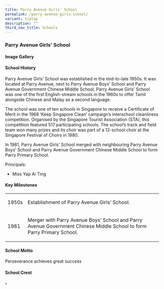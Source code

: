```yaml
---
title: Parry Avenue Girls' School
permalink: /parry-avenue-girls-school/
variant: tiptap
description: ""
third_nav_title: Schools
---
```

<h3><strong>Parry Avenue Girls' School</strong></h3>
<p></p>
<h4><strong>Image Gallery</strong></h4>
<p></p>
<p></p>
<h4><strong>School History</strong></h4>
<p>Parry Avenue Girls’ School was established in the mid-to-late 1950s. It
was located at Parry Avenue, next to Parry Avenue Boys’ School and Parry
Avenue Government Chinese Middle School. Parry Avenue Girls’ School was
one of the first English-stream schools in the 1960s to offer Tamil alongside
Chinese and Malay as a second language.</p>
<p>The school was one of ten schools in Singapore to receive a Certificate
of Merit in the 1968 ‘Keep Singapore Clean’ campaign’s interschool cleanliness
competition. Organised by the Singapore Tourist Association (STA), this
competition featured 517 participating schools. The school’s track and
field team won many prizes and its choir was part of a 12-school choir
at the Singapore Festival of Choirs in 1980.</p>
<p>In 1981, Parry Avenue Girls’ School merged with neighbouring Parry Avenue
Boys’ School and Parry Avenue Government Chinese Middle School to form
Parry Primary School.</p>
<p>Principals:</p>
<ul data-tight="true" class="tight">
<li>
<p>Miss Yap Ai Ting</p>
</li>
</ul>
<h4><strong>Key Milestones</strong></h4>
<p></p>
<table style="minWidth: 50px">
<colgroup>
<col>
<col>
</colgroup>
<tbody>
<tr>
<td rowspan="1" colspan="1">
<p>1950s</p>
</td>
<td rowspan="1" colspan="1">
<p>Establishment of Parry Avenue Girls’ School.</p>
</td>
</tr>
<tr>
<td rowspan="1" colspan="1">
<p>1981</p>
</td>
<td rowspan="1" colspan="1">
<p>Merger with Parry Avenue Boys’ School and Parry Avenue Government Chinese
Middle School to form Parry Primary School.</p>
</td>
</tr>
</tbody>
</table>
<h4><strong>School Motto</strong></h4>
<p>Perseverance achieves great success</p>
<h4><strong>School Crest</strong></h4>
<p><strong>- </strong>
</p>
<p></p>
<p></p>
<p></p>